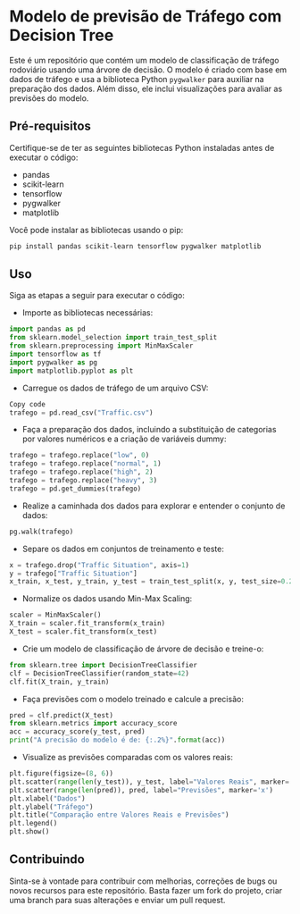 # Modelo de previsão de Tráfego com Decision Tree

Este é um repositório que contém um modelo de classificação de tráfego rodoviário usando uma árvore de decisão. O modelo é criado com base em dados de tráfego e usa a biblioteca Python `pygwalker` para auxiliar na preparação dos dados. Além disso, ele inclui visualizações para avaliar as previsões do modelo.

## Pré-requisitos

Certifique-se de ter as seguintes bibliotecas Python instaladas antes de executar o código:

- pandas
- scikit-learn
- tensorflow
- pygwalker
- matplotlib

Você pode instalar as bibliotecas usando o pip:

```bash
pip install pandas scikit-learn tensorflow pygwalker matplotlib
```

## Uso
Siga as etapas a seguir para executar o código:

- Importe as bibliotecas necessárias:
```python
import pandas as pd
from sklearn.model_selection import train_test_split
from sklearn.preprocessing import MinMaxScaler
import tensorflow as tf
import pygwalker as pg
import matplotlib.pyplot as plt
```

- Carregue os dados de tráfego de um arquivo CSV:
```python
Copy code
trafego = pd.read_csv("Traffic.csv")
```

- Faça a preparação dos dados, incluindo a substituição de categorias por valores numéricos e a criação de variáveis dummy:

```python
trafego = trafego.replace("low", 0)
trafego = trafego.replace("normal", 1)
trafego = trafego.replace("high", 2)
trafego = trafego.replace("heavy", 3)
trafego = pd.get_dummies(trafego)
```

- Realize a caminhada dos dados para explorar e entender o conjunto de dados:

```python
pg.walk(trafego)
```

- Separe os dados em conjuntos de treinamento e teste:

```python
x = trafego.drop("Traffic Situation", axis=1)
y = trafego["Traffic Situation"]
x_train, x_test, y_train, y_test = train_test_split(x, y, test_size=0.2, random_state=42)
```

- Normalize os dados usando Min-Max Scaling:

```python
scaler = MinMaxScaler()
X_train = scaler.fit_transform(x_train)
X_test = scaler.fit_transform(x_test)
```

- Crie um modelo de classificação de árvore de decisão e treine-o:

```python
from sklearn.tree import DecisionTreeClassifier
clf = DecisionTreeClassifier(random_state=42)
clf.fit(X_train, y_train)
```

- Faça previsões com o modelo treinado e calcule a precisão:

```python
pred = clf.predict(X_test)
from sklearn.metrics import accuracy_score
acc = accuracy_score(y_test, pred)
print("A precisão do modelo é de: {:.2%}".format(acc))
```

- Visualize as previsões comparadas com os valores reais:

```python
plt.figure(figsize=(8, 6))
plt.scatter(range(len(y_test)), y_test, label="Valores Reais", marker='o')
plt.scatter(range(len(pred)), pred, label="Previsões", marker='x')
plt.xlabel("Dados")
plt.ylabel("Tráfego")
plt.title("Comparação entre Valores Reais e Previsões")
plt.legend()
plt.show()
```

## Contribuindo
Sinta-se à vontade para contribuir com melhorias, correções de bugs ou novos recursos para este repositório. Basta fazer um fork do projeto, criar uma branch para suas alterações e enviar um pull request.
